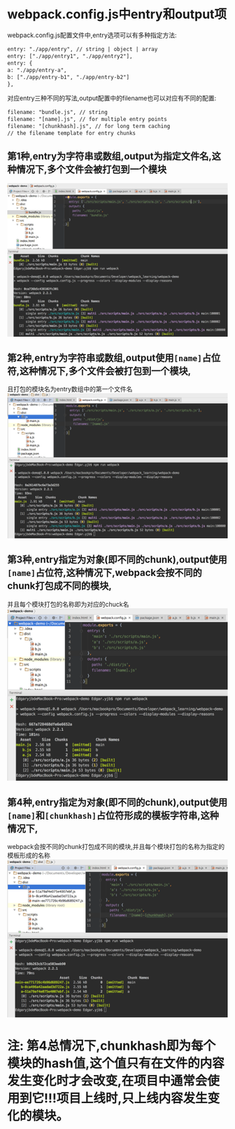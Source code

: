 # webpack.config.js中entry和output项

webpack.config.js配置文件中,entry选项可以有多种指定方法:

    entry: "./app/entry", // string | object | array
    entry: ["./app/entry1", "./app/entry2"],
    entry: {
    a: "./app/entry-a",
    b: ["./app/entry-b1", "./app/entry-b2"]
    },
    
对应entry三种不同的写法,output配置中的filename也可以对应有不同的配置:

    filename: "bundle.js", // string
    filename: "[name].js", // for multiple entry points
    filename: "[chunkhash].js", // for long term caching
    // the filename template for entry chunks
    
## 第1种,entry为字符串或数组,output为指定文件名,这种情况下,多个文件会被打包到一个模块
![entry为字符串或数组,output为单文件](./images/entry-output-1.png)


## 第2种,entry为字符串或数组,output使用`[name]`占位符,这种情况下,多个文件会被打包到一个模块,
且打包的模块名为entry数组中的第一个文件名
![entry为字符串或数组,output使用name占位符](./images/entry-output-2.png)

## 第3种,entry指定为对象(即不同的chunk),output使用`[name]`占位符,这种情况下,webpack会按不同的chunk打包成不同的模块,
并且每个模块打包的名称即为对应的chuck名
![entry为chunk,output为name占位符](./images/entry-output-3.png)

## 第4种,entry指定为对象(即不同的chunk),output使用`[name]`和`[chunkhash]`占位符形成的模板字符串,这种情况下,
webpack会按不同的chunk打包成不同的模块,并且每个模块打包的名称为指定的模板形成的名称
![entry为chunk,output为name和chunkhash占位符形成的模板字符串](./images/entry-output-4.png)

# 注: 第4总情况下,chunkhash即为每个模块的hash值,这个值只有在文件的内容发生变化时才会改变,在项目中通常会使用到它!!!项目上线时,只上线内容发生变化的模块。